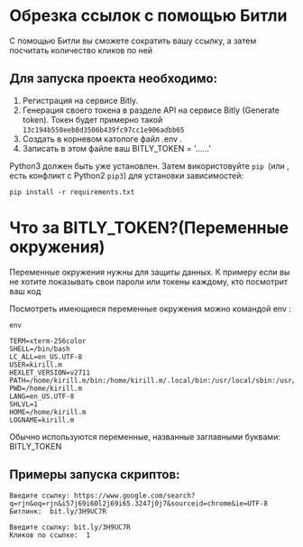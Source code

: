 # Обрезка ссылок с помощью Битли
С помощью Битли вы сможете сократить вашу ссылку, а затем посчитать количество кликов по ней


## Для запуска проекта необходимo:
  1. Pегистрация на сервисе Bitly. 
  2. Генерация своего токена в разделе API на сервисе Bitly (Generate token). Токен будет примерно такой ```13c194b550eeb8d3506b439fc97cc1e906adbb65```
  3. Создать в корневом катологе файл .env .
  4. Записать в этом файле ваш BITLY_TOKEN = '......'

Python3 должен быть уже установлен. Затем використовуйте `pip `(или , есть конфликт с Python2 `pip3`) для установки зависимостей:

`pip install -r requirements.txt`


# Что за BITLY_TOKEN?(Переменные окружения)

Переменные окружения нужны для защиты данных. К примеру если вы не хотите показывать свои пароли или токены каждому, кто посмотрит ваш код

Посмотреть имеющиеся переменные окружения можно командой env :
```
env

TERM=xterm-256color
SHELL=/bin/bash
LC_ALL=en_US.UTF-8
USER=kirill.m
HEXLET_VERSION=v2711
PATH=/home/kirill.m/bin:/home/kirill.m/.local/bin:/usr/local/sbin:/usr/local/bin:/usr/sbin:/usr/bin:/sbin:/bin:/usr/games:/usr/local/games:/snap/bin
PWD=/home/kirill.m
LANG=en_US.UTF-8
SHLVL=1
HOME=/home/kirill.m
LOGNAME=kirill.m
```
Обычно используются переменные, названные заглавными буквами: BITLY_TOKEN


## Примеры запуска скриптов:
```
Введите ссылку: https://www.google.com/search?q=rjn&oq=rjn&i57j69i60l2j69i65.3247j0j7&sourceid=chrome&ie=UTF-8
Битлинк:  bit.ly/3H9UC7R

Введите ссылку: bit.ly/3H9UC7R
Кликов по ссылке:  1
```
 
